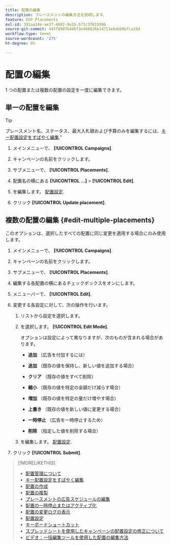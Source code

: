 ```yaml
---
title: 配置の編集
description: プレースメントの編集方法を説明します。
feature: DSP Placements
exl-id: 391aa34e-ae37-4682-9e1b-571c3f015996
source-git-commit: 443f8907644bf3e480626e14713e8abb9bfca284
workflow-type: tm+mt
source-wordcount: '275'
ht-degree: 0%

---
```


# 配置の編集

1 つの配置または複数の配置の設定を一度に編集できます。

<!-- Some placements don't have this option. Clarify which placement types aren't eligible -- is it PG placements, or all placements using private inventory? And anything else? -->

## 単一の配置を編集

>[!TIP]
>
> プレースメント名、ステータス、最大入札額および予算のみを編集するには、[キー配置設定をすばやく編集](/help/dsp/campaign-management/placements/placement-quick-edit.md).&quot;

1. メインメニューで、 **[!UICONTROL Campaigns]**.

1. キャンペーンの名前をクリックします。

1. サブメニューで、 **[!UICONTROL Placements]**.

1. 配置名の横にある  **[!UICONTROL ...]** > **[!UICONTROL Edit]**.

1. を編集します。 [配置設定](placement-settings.md).

1. クリック **[!UICONTROL Update placement]**.

## 複数の配置の編集 {#edit-multiple-placements}

このオプションは、選択したすべての配置に同じ変更を適用する場合にのみ使用します。

1. メインメニューで、 **[!UICONTROL Campaigns]**.

1. キャンペーンの名前をクリックします。

1. サブメニューで、 **[!UICONTROL Placements]**.

1. 編集する各配置の横にあるチェックボックスをオンにします。

1. メニューバーで、 **[!UICONTROL Edit]**.

1. 変更する各設定に対して、次の操作を行います。

   1. リストから設定を選択します。

   1. を選択します。 **[!UICONTROL Edit Mode]**.

      オプションは設定によって異なりますが、次のものが含まれる場合があります。

      * **追加** （広告を付加するには）

      * **追加** （既存の値を保持し、新しい値を追加する場合）

      * **クリア** （既存の値をすべて削除）

      * **縮小** （既存の値を特定の金額だけ減らす場合）

      * **増加** （既存の値を特定の量だけ増やす場合）

      * **上書き** （既存の値を新しい値に変更する場合）

      * **一時停止** （広告を一時停止するため）

      * **削除** （指定した値を削除する場合）
   1. を編集します。 [配置設定](placement-settings.md).


1. クリック **[!UICONTROL Submit]**.

>[!MORELIKETHIS]
>
>* [配置管理について](placement-about.md)
>* [キー配置設定をすばやく編集](placement-quick-edit.md)
>* [配置の作成](placement-create.md)
>* [配置の複製](placement-duplicate.md)
>* [プレースメントの広告スケジュールの編集](placement-edit-ad-schedule.md)
>* [配置の一時停止またはアクティブ化](placement-pause-activate.md)
>* [配置の変更ログの表示](placement-change-log.md)
>* [配置設定](placement-settings.md)
>* [キーボードショートカット](/help/dsp/campaign-management/reports/keyboard-shortcuts.md)
>* [スプレッドシートを使用したキャンペーンの配置設定の修正について](/help/dsp/campaign-management/qa/qa-about.md)
>* [ビデオ：一括編集ツールを使用した配置の編集方法](https://experienceleague.adobe.com/docs/advertising-learn/tutorials/dsp/bulk-edit-placement-tools.html)

